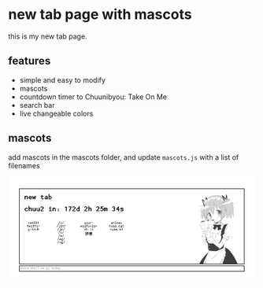 # new tab page with mascots

this is my new tab page.

## features
* simple and easy to modify
* mascots
* countdown timer to Chuunibyou: Take On Me
* search bar
* live changeable colors

## mascots
add mascots in the mascots folder, and update `mascots.js` with a list of filenames

![demo](example.png)
